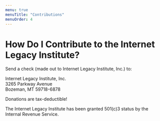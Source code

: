 ```yaml
---
menu: true
menuTitle: "Contributions"
menuOrder: 4
---
```


# How Do I Contribute to the Internet Legacy Institute?

Send a check (made out to Internet Legacy Institute, Inc.) to:

Internet Legacy Institute, Inc.\
3265 Parkway Avenue\
Bozeman, MT 59718-6878

Donations are tax-deductible!

The Internet Legacy Institute has been granted 501(c)3 status by the Internal Revenue Service.
